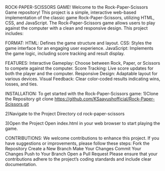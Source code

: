 ROCK-PAPER-SCISSORS GAME!
Welcome to the Rock-Paper-Scissors Game repository!
This project is a simple, interactive web-based implementation of the classic game Rock-Paper-Scissors, utilizing HTML, CSS, and JavaScript.
The Rock-Paper-Scissors game allows users to play against the computer with a clean and responsive design. This project includes:

FORMAT: 
HTML: Defines the game structure and layout.
CSS: Styles the game interface for an engaging user experience.
JavaScript: Implements the game logic, including score tracking and result display.

FEATURES:
Interactive Gameplay: Choose between Rock, Paper, or Scissors to compete against the computer.
Score Tracking: Live score updates for both the player and the computer.
Responsive Design: Adaptable layout for various devices.
Visual Feedback: Clear color-coded results indicating wins, losses, and ties.

INSTALLATION:
To get started with the Rock-Paper-Scissors game:
1)Clone the Repository
git clone https://github.com/KSaayushofficial/Rock-Paper-Scissors.git

2)Navigate to the Project Directory
cd rock-paper-scissors

3)Open the Project
Open index.html in your web browser to start playing the game.

CONTRIBUTIONS:
We welcome contributions to enhance this project. If you have suggestions or improvements, please follow these steps:
Fork the Repository
Create a New Branch
Make Your Changes
Commit Your Changes
Push to Your Branch
Open a Pull Request
Please ensure that your contributions adhere to the project’s coding standards and include clear documentation.

